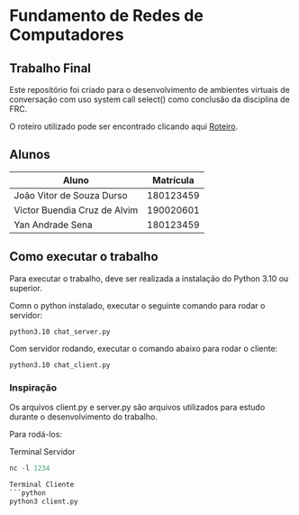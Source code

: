# Fundamento de Redes de Computadores

## Trabalho Final

Este repositório foi criado para o desenvolvimento de ambientes virtuais de conversação com uso system call select() como conclusão da disciplina de FRC.

O roteiro utilizado pode ser encontrado clicando aqui [Roteiro](/FRC_PROJ_PESQUISA_SALAS_BATE_PAPO.pdf).

## Alunos

| Aluno                        | Matrícula |
| ---------------------------- | --------- |
| João Vitor de Souza Durso    | 180123459 |
| Victor Buendia Cruz de Alvim | 190020601 |
| Yan Andrade Sena             | 180123459 |

## Como executar o trabalho

Para executar o trabalho, deve ser realizada a instalação do Python 3.10 ou superior.

Comn o python instalado, executar o seguinte comando para rodar o servidor: 
```
python3.10 chat_server.py
```

Com servidor rodando, executar o comando abaixo para rodar o cliente:
```
python3.10 chat_client.py
```

### Inspiração

Os arquivos client.py e server.py são arquivos utilizados para estudo durante o desenvolvimento do trabalho. 

Para rodá-los:

Terminal Servidor
```python
nc -l 1234

Terminal Cliente
```python
python3 client.py
```